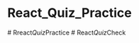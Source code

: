 # React_Quiz_Practice
#   R r e a c t _ Q u i z _ P r a c t i c e  
 #   R e a c t _ Q u i z _ C h e c k  
 